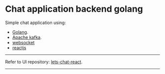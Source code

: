 # Chat application backend golang 

Simple chat application using:
* [Golang](https://go.dev/).
* [Apache kafka](https://kafka.apache.org/).
* [websocket](https://github.com/gorilla/websocket)
* [reactjs](https://reactjs.org/)


---

Refer to UI repository: [lets-chat-react](https://github.com/BAHALLA/lets-chat-react).

---